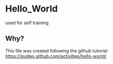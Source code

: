 # Hello_World
used for self training

## Why?
This file was created following the github tutorial: https://guides.github.com/activities/hello-world/
